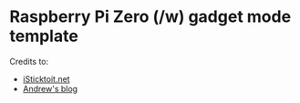 # Raspberry Pi Zero (/w) gadget mode template

Credits to:
- [iSticktoit.net](http://isticktoit.net/?p=1383)
- [Andrew's blog](http://blog.gbaman.info/?p=699)

